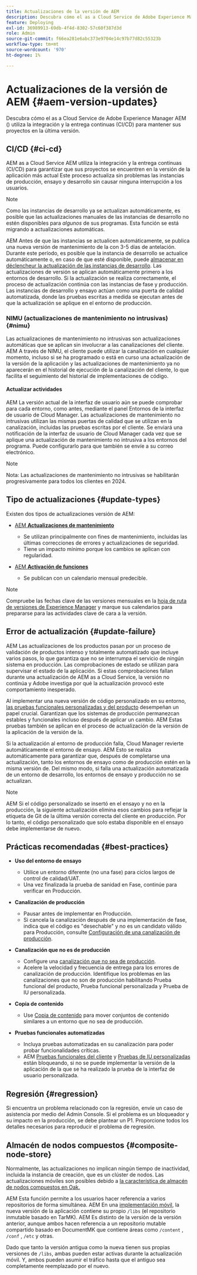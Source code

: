 ```yaml
---
title: Actualizaciones de la versión de AEM
description: Descubra cómo el as a Cloud Service de Adobe Experience Manager AEM () utiliza la integración y la entrega continuas (CI/CD) para mantener sus proyectos en la última versión.
feature: Deploying
exl-id: 36989913-69db-4f4d-8302-57c60f387d3d
role: Admin
source-git-commit: f66ea281e6abc373e9704e14c97b77d82c55323b
workflow-type: tm+mt
source-wordcount: '970'
ht-degree: 1%

---
```



# Actualizaciones de la versión de AEM {#aem-version-updates}

Descubra cómo el as a Cloud Service de Adobe Experience Manager AEM () utiliza la integración y la entrega continuas (CI/CD) para mantener sus proyectos en la última versión.

## CI/CD {#ci-cd}

AEM as a Cloud Service AEM utiliza la integración y la entrega continuas (CI/CD) para garantizar que sus proyectos se encuentren en la versión de la aplicación más actual Este proceso actualiza sin problemas las instancias de producción, ensayo y desarrollo sin causar ninguna interrupción a los usuarios.

>[!NOTE]
> Como las instancias de desarrollo ya se actualizan automáticamente, es posible que las actualizaciones manuales de las instancias de desarrollo no estén disponibles para _algunos_ de sus programas. Esta función se está migrando a actualizaciones automáticas.

AEM Antes de que las instancias se actualicen automáticamente, se publica una nueva versión de mantenimiento de la con 3-5 días de antelación. Durante este período, es posible que la instancia de desarrollo se actualice automáticamente o, en caso de que esté disponible, puede [almacenar en déclencheur la actualización de las instancias de desarrollo](/help/implementing/cloud-manager/manage-environments.md#updating-dev-environment). Las actualizaciones de versión se aplican automáticamente primero a los entornos de desarrollo. Si la actualización se realiza correctamente, el proceso de actualización continúa con las instancias de fase y producción. Las instancias de desarrollo y ensayo actúan como una puerta de calidad automatizada, donde las pruebas escritas a medida se ejecutan antes de que la actualización se aplique en el entorno de producción.

### NIMU (actualizaciones de mantenimiento no intrusivas) {#nimu}

Las actualizaciones de mantenimiento no intrusivas son actualizaciones automáticas que se aplican sin involucrar a las canalizaciones del cliente.
AEM A través de NIMU, el cliente puede utilizar la canalización en cualquier momento, incluso si se ha programado o está en curso una actualización de la versión de la aplicación y las actualizaciones de mantenimiento ya no aparecerán en el historial de ejecución de la canalización del cliente, lo que facilita el seguimiento del historial de implementaciones de código.

#### Actualizar actividades

AEM La versión actual de la interfaz de usuario aún se puede comprobar para cada entorno, como antes, mediante el panel Entornos de la interfaz de usuario de Cloud Manager. Las actualizaciones de mantenimiento no intrusivas utilizan las mismas puertas de calidad que se utilizan en la canalización, incluidas las pruebas escritas por el cliente.
Se enviará una notificación de la interfaz de usuario de Cloud Manager cada vez que se aplique una actualización de mantenimiento no intrusiva a los entornos del programa. Puede configurarlo para que también se envíe a su correo electrónico.

>[!NOTE]
>
> Nota: Las actualizaciones de mantenimiento no intrusivas se habilitarán progresivamente para todos los clientes en 2024.


## Tipo de actualizaciones {#update-types}

Existen dos tipos de actualizaciones versión de AEM:

* [AEM **Actualizaciones de mantenimiento**](/help/release-notes/maintenance/latest.md)

   * Se utilizan principalmente con fines de mantenimiento, incluidas las últimas correcciones de errores y actualizaciones de seguridad.
   * Tiene un impacto mínimo porque los cambios se aplican con regularidad.

* [AEM **Activación de funciones**](/help/release-notes/release-notes-cloud/release-notes-current.md)

   * Se publican con un calendario mensual predecible.

>[!NOTE]
>
> Compruebe las fechas clave de las versiones mensuales en la [hoja de ruta de versiones de Experience Manager](https://experienceleague.adobe.com/docs/experience-manager-release-information/aem-release-updates/update-releases-roadmap.html?lang=es#aem-as-cloud-service) y marque sus calendarios para prepararse para las actividades clave de cara a la versión.

## Error de actualización {#update-failure}

AEM Las actualizaciones de los productos pasan por un proceso de validación de productos intenso y totalmente automatizado que incluye varios pasos, lo que garantiza que no se interrumpa el servicio de ningún sistema en producción. Las comprobaciones de estado se utilizan para supervisar el estado de la aplicación. Si estas comprobaciones fallan durante una actualización de AEM as a Cloud Service, la versión no continúa y Adobe investiga por qué la actualización provocó este comportamiento inesperado.

Al implementar una nueva versión de código personalizado en su entorno, [las pruebas funcionales personalizadas y del producto](/help/implementing/cloud-manager/overview-test-results.md#functional-testing) desempeñan un papel crucial. Garantizan que los sistemas de producción permanezcan estables y funcionales incluso después de aplicar un cambio. AEM Estas pruebas también se aplican en el proceso de actualización de la versión de la aplicación de la versión de la.

Si la actualización al entorno de producción falla, Cloud Manager revierte automáticamente el entorno de ensayo. AEM Esto se realiza automáticamente para garantizar que, después de completarse una actualización, tanto los entornos de ensayo como de producción estén en la misma versión de.
Del mismo modo, si falla una actualización automatizada de un entorno de desarrollo, los entornos de ensayo y producción no se actualizan.

>[!NOTE]
>
>AEM Si el código personalizado se insertó en el ensayo y no en la producción, la siguiente actualización elimina esos cambios para reflejar la etiqueta de Git de la última versión correcta del cliente en producción. Por lo tanto, el código personalizado que solo estaba disponible en el ensayo debe implementarse de nuevo.

## Prácticas recomendadas {#best-practices}

* **Uso del entorno de ensayo**
   * Utilice un entorno diferente (no una fase) para ciclos largos de control de calidad/UAT.
   * Una vez finalizada la prueba de sanidad en Fase, continúe para verificar en Producción.

* **Canalización de producción**
   * Pausar antes de implementar en Producción.
   * Si cancela la canalización después de una implementación de fase, indica que el código es &quot;desechable&quot; y no es un candidato válido para Producción, consulte [Configuración de una canalización de producción](/help/implementing/cloud-manager/configuring-pipelines/configuring-production-pipelines.md).

* **Canalización que no es de producción**
   * Configure una [canalización que no sea de producción](/help/implementing/cloud-manager/configuring-pipelines/configuring-non-production-pipelines.md#full-stack-code).
   * Acelere la velocidad y frecuencia de entrega para los errores de canalización de producción. Identifique los problemas en las canalizaciones que no son de producción habilitando Prueba funcional del producto, Prueba funcional personalizada y Prueba de IU personalizada.

* **Copia de contenido**
   * Use [Copia de contenido](/help/implementing/developing/tools/content-copy.md) para mover conjuntos de contenido similares a un entorno que no sea de producción.

* **Pruebas funcionales automatizadas**
   * Incluya pruebas automatizadas en su canalización para poder probar funcionalidades críticas.
   * AEM [Pruebas funcionales del cliente](/help/implementing/cloud-manager/functional-testing.md#custom-functional-testing) y [Pruebas de IU personalizadas](/help/implementing/cloud-manager/functional-testing.md#custom-ui-testing) están bloqueando, si no se puede implementar la versión de la aplicación de la que se ha realizado la prueba de la interfaz de usuario personalizada.

## Regresión {#regression}

Si encuentra un problema relacionado con la regresión, envíe un caso de asistencia por medio del Admin Console. Si el problema es un bloqueador y su impacto en la producción, se debe plantear un P1. Proporcione todos los detalles necesarios para reproducir el problema de regresión.

## Almacén de nodos compuestos {#composite-node-store}

Normalmente, las actualizaciones no implican ningún tiempo de inactividad, incluida la instancia de creación, que es un clúster de nodos. Las actualizaciones móviles son posibles debido a [la característica de almacén de nodos compuestos en Oak.](https://jackrabbit.apache.org/oak/docs/nodestore/compositens.html)

AEM Esta función permite a los usuarios hacer referencia a varios repositorios de forma simultánea. AEM En una [implementación móvil](/help/implementing/deploying/overview.md#how-rolling-deployments-work), la nueva versión de la aplicación contiene su propio `/libs` (el repositorio inmutable basado en TarMK). AEM Es distinto de la versión de la versión anterior, aunque ambos hacen referencia a un repositorio mutable compartido basado en DocumentMK que contiene áreas como `/content` , `/conf` , `/etc` y otras.

Dado que tanto la versión antigua como la nueva tienen sus propias versiones de `/libs`, ambas pueden estar activas durante la actualización móvil. Y, ambos pueden asumir el tráfico hasta que el antiguo sea completamente reemplazado por el nuevo.
